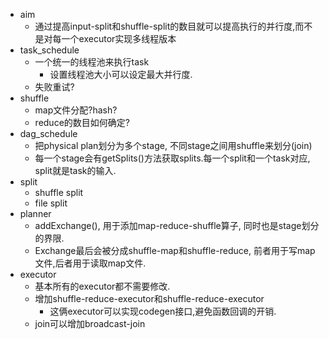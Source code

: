 - aim
    - 通过提高input-split和shuffle-split的数目就可以提高执行的并行度,而不是对每一个executor实现多线程版本
- task_schedule
    - 一个统一的线程池来执行task
        - 设置线程池大小可以设定最大并行度.
	- 失败重试?
- shuffle
	- map文件分配?hash?
	- reduce的数目如何确定?
- dag_schedule
    - 把physical plan划分为多个stage, 不同stage之间用shuffle来划分(join)
    - 每一个stage会有getSplits()方法获取splits.每一个split和一个task对应, split就是task的输入.
- split
    - shuffle split
    - file split
- planner
    - addExchange(), 用于添加map-reduce-shuffle算子, 同时也是stage划分的界限.
    - Exchange最后会被分成shuffle-map和shuffle-reduce, 前者用于写map文件,后者用于读取map文件.
- executor
    - 基本所有的executor都不需要修改.
    - 增加shuffle-reduce-executor和shuffle-reduce-executor
        - 这俩executor可以实现codegen接口,避免函数回调的开销.
    - join可以增加broadcast-join